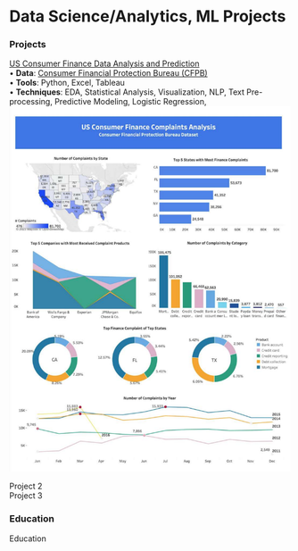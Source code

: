 # Data Science/Analytics, ML Projects 

### Projects
[US Consumer Finance Data Analysis and Prediction](https://github.com/SeungPang11/CFPB-Consumer-Finance-Data-Analysis-Visualization-and-Prediction/) <br>
• 	**Data**: [Consumer Financial Protection Bureau (CFPB)](https://www.consumerfinance.gov/data-research/consumer-complaints/) <br>
• 	**Tools**: Python, Excel, Tableau <br>
• 	**Techniques**: EDA, Statistical Analysis, Visualization, NLP, Text Pre-processing, Predictive Modeling, Logistic Regression,  <br> 
<img src="CFPB Tableau Dashboard.pdf?raw=true"/><br>

Project 2 <br>
Project 3 <br>

### Education
Education <br>


